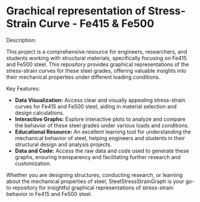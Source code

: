 # Grachical representation of Stress-Strain Curve - Fe415 & Fe500

Description:

This project is a comprehensive resource for engineers, researchers, and students working with structural materials, specifically focusing on Fe415 and Fe500 steel. This repository provides graphical representations of the stress-strain curves for these steel grades, offering valuable insights into their mechanical properties under different loading conditions.

Key Features:

- **Data Visualization:** Access clear and visually appealing stress-strain curves for Fe415 and Fe500 steel, aiding in material selection and design calculations.
- **Interactive Graphs:** Explore interactive plots to analyze and compare the behavior of these steel grades under various loads and conditions.
- **Educational Resource:** An excellent learning tool for understanding the mechanical behavior of steel, helping engineers and students in their structural design and analysis projects.
- **Data and Code:** Access the raw data and code used to generate these graphs, ensuring transparency and facilitating further research and customization.

Whether you are designing structures, conducting research, or learning about the mechanical properties of steel, SteelStressStrainGraph is your go-to repository for insightful graphical representations of stress-strain behavior in Fe415 and Fe500 steel.
